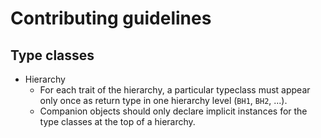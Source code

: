 Contributing guidelines
==

Type classes
--

 - Hierarchy
	 - For each trait of the hierarchy, a particular typeclass must  appear only once as return type in one hierarchy level (`BH1`, `BH2`, ...).
	 - Companion objects should only declare implicit instances for the type classes at the top of a hierarchy. 

